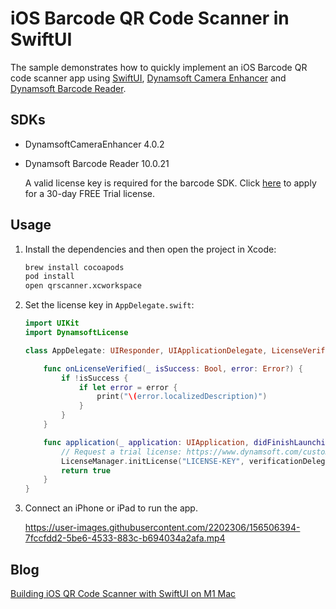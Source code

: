 # iOS Barcode QR Code Scanner in SwiftUI
The sample demonstrates how to quickly implement an iOS Barcode QR code scanner app using [SwiftUI](https://developer.apple.com/xcode/swiftui/), [Dynamsoft Camera Enhancer](https://www.dynamsoft.com/camera-enhancer/docs/mobile/programming/ios/guide/guide.html) and [Dynamsoft Barcode Reader](https://www.dynamsoft.com/barcode-reader/docs/mobile/programming/objectivec-swift/user-guide.html?lang=swift).

## SDKs
- DynamsoftCameraEnhancer 4.0.2
- Dynamsoft Barcode Reader 10.0.21
   
   A valid license key is required for the barcode SDK. Click [here](https://www.dynamsoft.com/customer/license/trialLicense?product=dbr) to apply for a 30-day FREE Trial license.

## Usage
1. Install the dependencies and then open the project in Xcode:

    ```bash
    brew install cocoapods
    pod install
    open qrscanner.xcworkspace
    ```
    
2. Set the license key in `AppDelegate.swift`:
    
    ```swift
    import UIKit
    import DynamsoftLicense

    class AppDelegate: UIResponder, UIApplicationDelegate, LicenseVerificationListener {

        func onLicenseVerified(_ isSuccess: Bool, error: Error?) {
            if !isSuccess {
                if let error = error {
                    print("\(error.localizedDescription)")
                }
            }
        }

        func application(_ application: UIApplication, didFinishLaunchingWithOptions launchOptions: [UIApplication.LaunchOptionsKey: Any]?) -> Bool {
            // Request a trial license: https://www.dynamsoft.com/customer/license/trialLicense?product=dbr
            LicenseManager.initLicense("LICENSE-KEY", verificationDelegate: self)
            return true
        }
    }

    ```

3. Connect an iPhone or iPad to run the app. 
    
    https://user-images.githubusercontent.com/2202306/156506394-7fccfdd2-5be6-4533-883c-b694034a2afa.mp4
    
## Blog
[Building iOS QR Code Scanner with SwiftUI on M1 Mac](https://www.dynamsoft.com/codepool/ios-qr-code-scanner-swiftui-m1-mac.html)
